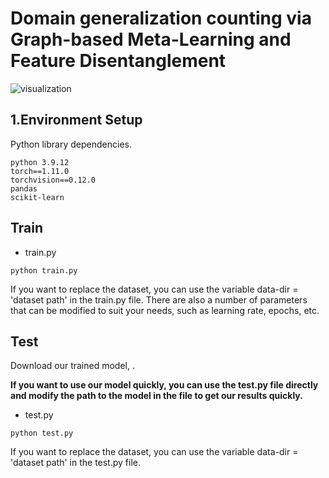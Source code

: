 # Domain generalization counting via Graph-based Meta-Learning and Feature Disentanglement

![visualization](./samples_imgs/visualization.png)

## 1.Environment Setup

Python library dependencies.

```text
python 3.9.12
torch==1.11.0
torchvision==0.12.0
pandas
scikit-learn
```

## Train

- train.py

```shell
python train.py
```

If you want to replace the dataset, you can use the variable data-dir = 'dataset path' in the train.py file. There are also a number of parameters that can be modified to suit your needs, such as learning rate, epochs, etc.

## Test

Download our trained model, .

**If you want to use our model quickly, you can use the test.py file directly and modify the path to the model in the file to get our results quickly.**

- test.py

```shell
python test.py
```

If you want to replace the dataset, you can use the variable data-dir = 'dataset path' in the test.py file.
